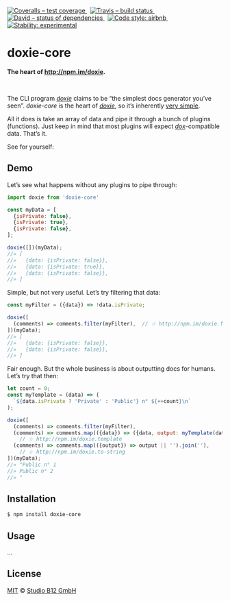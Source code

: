 [![Coveralls – test coverage
](https://img.shields.io/coveralls/studio-b12/doxie-core.svg?style=flat-square)
](https://coveralls.io/r/studio-b12/doxie-core)
 [![Travis – build status
](https://img.shields.io/travis/studio-b12/doxie-core/master.svg?style=flat-square)
](https://travis-ci.org/studio-b12/doxie-core)
 [![David – status of dependencies
](https://img.shields.io/david/studio-b12/doxie-core.svg?style=flat-square)
](https://david-dm.org/studio-b12/doxie-core)
 [![Code style: airbnb
](https://img.shields.io/badge/code%20style-airbnb-blue.svg?style=flat-square)
](https://github.com/airbnb/javascript)
 [![Stability: experimental
](https://img.shields.io/badge/stability-unstable-yellowgreen.svg?style=flat-square)
](https://nodejs.org/api/documentation.html#documentation_stability_index)




doxie-core
==========

**The heart of <http://npm.im/doxie>.**

 

The CLI program [*doxie*][] claims to be “the simplest docs generator you’ve seen”. *doxie-core* is the heart of [*doxie*][], so it’s inherently [very simple][].

All it does is take an array of data and pipe it through a bunch of plugins (functions). Just keep in mind that most plugins will expect [*dox*][]-compatible data. That’s it.

See for yourself:

[*doxie*]:      https://github.com/studio-b12/doxie
[*dox*]:        https://github.com/tj/dox
[very simple]:  ./module




Demo
----

Let’s see what happens without any plugins to pipe through:

```js
import doxie from 'doxie-core'

const myData = [
  {isPrivate: false},
  {isPrivate: true},
  {isPrivate: false},
];

doxie([])(myData);
//» [
//»   {data: {isPrivate: false}},
//»   {data: {isPrivate: true}},
//»   {data: {isPrivate: false}},
//» ]
```


Simple, but not very useful. Let’s try filtering that data:

```js
const myFilter = ({data}) => !data.isPrivate;

doxie([
  (comments) => comments.filter(myFilter),  // ☆ http://npm.im/doxie.filter
])(myData);
//» [
//»   {data: {isPrivate: false}},
//»   {data: {isPrivate: false}},
//» ]
```


Fair enough. But the whole business is about outputting docs for humans. Let’s try that then:

```js
let count = 0;
const myTemplate = (data) => (
  `${data.isPrivate ? 'Private' : 'Public'} n° ${++count}\n`
);

doxie([
  (comments) => comments.filter(myFilter),
  (comments) => comments.map(({data}) => ({data, output: myTemplate(data)})),
    // ☆ http://npm.im/doxie.template
  (comments) => comments.map(({output}) => output || '').join(''),
    // ☆ http://npm.im/doxie.to-string
])(myData);
//» "Public n° 1
//» Public n° 2
//» "
```




Installation
------------

```sh
$ npm install doxie-core
```




Usage
-----

…




License
-------

[MIT][] © [Studio B12 GmbH][]

[MIT]: ./License.md
[Studio B12 GmbH]: http://studio-b12.de
